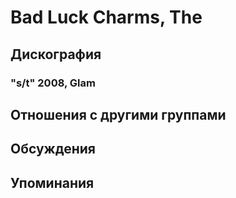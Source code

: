 # Bad Luck Charms, The



## Дискография

### "s/t" 2008, Glam




## Отношения с другими группами


## Обсуждения


## Упоминания

